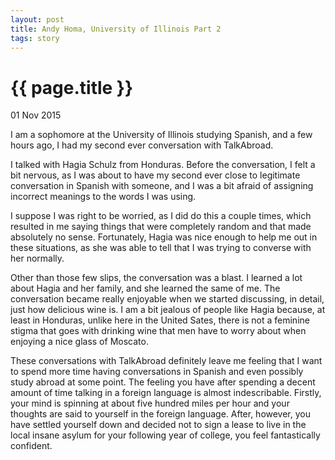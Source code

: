```yaml
---
layout: post
title: Andy Homa, University of Illinois Part 2
tags: story
---
```


# {{ page.title }}

01 Nov 2015

I am a sophomore at the University of Illinois studying Spanish, and a few hours ago, I had my second ever conversation with TalkAbroad. 

I talked with Hagia Schulz from Honduras. Before the conversation, I felt a bit nervous, as I was about to have my second ever close to legitimate conversation in Spanish with someone, and I was a bit afraid of assigning incorrect meanings to the words I was using. 

I suppose I was right to be worried, as I did do this a couple times, which resulted in me saying things that were completely random and that made absolutely no sense.  Fortunately, Hagia was nice enough to help me out in these situations, as she was able to tell that I was trying to converse with her normally. 

Other than those few slips, the conversation was a blast. I learned a lot about Hagia and her family, and she learned the same of me. The conversation became really enjoyable when we started discussing, in detail, just how delicious wine is. I am a bit jealous of people like Hagia because, at least in Honduras, unlike here in the United Sates, there is not a feminine stigma that goes with drinking wine that men have to worry about when enjoying a nice glass of Moscato. 

These conversations with TalkAbroad definitely leave me feeling that I want to spend more time having conversations in Spanish and even possibly study abroad at some point. The feeling you have after spending a decent amount of time talking in a foreign language is almost indescribable. Firstly, your mind is spinning at about five hundred miles per hour and your thoughts are said to yourself in the foreign language.  After, however, you have settled yourself down and decided not to sign a lease to live in the local insane asylum for your following year of college, you feel fantastically confident.